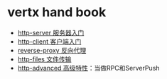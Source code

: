 # vertx hand book

- [http-server 服务器入门](docs/http-server.md)
- [http-client 客户端入门](docs/http-client.md)
- [reverse-proxy 反向代理](docs/reverse-proxy.md)
- [http-files 文件传输](docs/http-files.md)
- [http-advanced 高级特性](docs/http-advanced.md)：当做RPC和ServerPush

